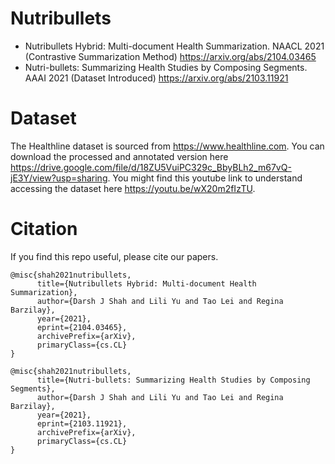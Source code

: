 # Nutribullets
- Nutribullets Hybrid: Multi-document Health Summarization. NAACL 2021 (Contrastive Summarization Method) https://arxiv.org/abs/2104.03465
- Nutri-bullets: Summarizing Health Studies by Composing Segments. AAAI 2021 (Dataset Introduced) https://arxiv.org/abs/2103.11921

# Dataset
The Healthline dataset is sourced from https://www.healthline.com. You can download the processed and annotated version here https://drive.google.com/file/d/18ZU5VuiPC329c_BbyBLh2_m67vQ-jE3Y/view?usp=sharing.
You might find this youtube link to understand accessing the dataset here https://youtu.be/wX20m2fIzTU.

# Citation

If you find this repo useful, please cite our papers.

```
@misc{shah2021nutribullets,
      title={Nutribullets Hybrid: Multi-document Health Summarization}, 
      author={Darsh J Shah and Lili Yu and Tao Lei and Regina Barzilay},
      year={2021},
      eprint={2104.03465},
      archivePrefix={arXiv},
      primaryClass={cs.CL}
}
```

```
@misc{shah2021nutribullets,
      title={Nutri-bullets: Summarizing Health Studies by Composing Segments}, 
      author={Darsh J Shah and Lili Yu and Tao Lei and Regina Barzilay},
      year={2021},
      eprint={2103.11921},
      archivePrefix={arXiv},
      primaryClass={cs.CL}
}
```
